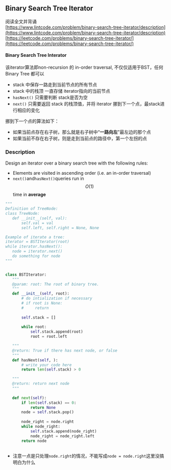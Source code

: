 ## Binary Search Tree Iterator

阅读全文并背诵  
[https://www.lintcode.com/problem/binary-search-tree-iterator/description](https://www.lintcode.com/problem/binary-search-tree-iterator/description)  
[https://leetcode.com/problems/binary-search-tree-iterator/](https://leetcode.com/problems/binary-search-tree-iterator/)

#### Binary Search Tree Interator

该iterator算法即non-recursion 的 in-order traversal, 不仅仅适用于BST，任何Binary Tree 都可以

* stack 中保存一路走到当前节点的所有节点
* stack 中的栈顶 一直存储 iterator指向的当前节点
* `hasNext()` 只需要判断 stack是否为空
* `next()` 只需要返回 stack 的栈顶值，并将 iterator 挪到下一个点，最stack进行相应的变化

挪到下一个点的算法如下：

* 如果当前点存在右子树，那么就是右子树中“**一路向左**”最左边的那个点
* 如果当前不存在右子树，则是走到当前点的路径中，第一个左拐的点

### Description

Design an iterator over a binary search tree with the following rules:

* Elements are visited in ascending order (i.e. an in-order traversal)
* `next()`and`hasNext()`queries run in $$O(1)$$ time in **average**

 
 
 ```py
 """
Definition of TreeNode:
class TreeNode:
    def __init__(self, val):
        self.val = val
        self.left, self.right = None, None

Example of iterate a tree:
iterator = BSTIterator(root)
while iterator.hasNext():
    node = iterator.next()
    do something for node 
"""


class BSTIterator:
    """
    @param: root: The root of binary tree.
    """
    def __init__(self, root):
        # do intialization if necessary
        # if root is None:
        #     return
        
        self.stack = []
        
        while root:
            self.stack.append(root)
            root = root.left

    """
    @return: True if there has next node, or false
    """
    def hasNext(self, ):
        # write your code here
        return len(self.stack) > 0

    """
    @return: return next node
    """
    
    def next(self):
        if len(self.stack) == 0:
            return None
        node = self.stack.pop()
        
        node_right = node.right
        while node_right:
            self.stack.append(node_right)
            node_right = node_right.left
        return node
            
 ```

- 注意一点是只处理`node.right`的情况，不能写成``node = node.right``这里没搞明白为什么

